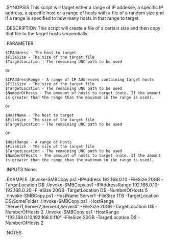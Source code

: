 .SYNOPSIS
    This script will target either a range of IP addesse, a specific IP address, a specific host 
    or a range of hosts with a file of a random size and if a range is specified to how many hosts in that range
    to target.
    
.DESCRIPTION
    This script will create a file of a certain size and then copy that file to the target hosts sequentially

.PARAMETER

    $IPAddress - The host to target
    $FileSize - The size of the target file
    $TargetLocation - The remaining UNC path to be used
    
    Or

    $IPAddressRange - A range of IP Addresses containing target hosts
    $FileSize - The size of the target file
    $TargetLocation - The remaining UNC path to be used
    $NumberOfHosts - The ammount of hosts to target (note. If the amount is greater than the range than the maximum in the range is used).

    Or

    $HostName - The host to target
    $FileSize - The size of the target file
    $TargetLocation - The remaining UNC path to be used

    Or

    $HostRange - A range of Hosts
    $FileSize - The size of the target file
    $TargetLocation - The remaining UNC path to be used
    $NumberOfHosts - The ammount of hosts to target (note. If the amount is greater than the range than the maximum in the range is used).


.INPUTS
    None.

.EXAMPLE
    .\Invoke-SMBCopy.ps1 -IPAddress 192.168.0.10 -FileSize 20GB -TargetLocation D$
    .\Invoke-SMBCopy.ps1 -IPAddressRange 192.168.0.10-192.168.0.20 -FileSize 20GB -TargetLocation D$ -NumberOfHosts 5
    .\Invoke-SMBCopy.ps1 -HostName Server1 -FileSize 1TB -TargetLocation D$\SomeFolder
    .\Invoke-SMBCopy.ps1 -HostRange "Server1,Server2,Server3,Server4" -FileSize 20GB -TargetLocation D$ -NumberOfHosts 2
    .\Invoke-SMBCopy.ps1 -HostRange "192.168.0.10,192.168.0.110" -FileSize 20GB -TargetLocation D$ -NumberOfHosts 2
    
.NOTES
